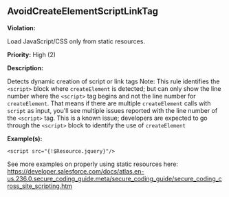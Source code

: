AvoidCreateElementScriptLinkTag[](#avoidcreateelementscriptlinktag)
------------------------------------------------------------------------------------------------------------------------------------------------------

**Violation:**

   Load JavaScript/CSS only from static resources.


**Priority:** High (2)

**Description:**

Detects dynamic creation of script or link tags
Note: This rule identifies the `<script>` block where `createElement` is detected; but can only show the line number where the `<script>` tag begins and not the line number for `createElement`.
That means if there are multiple `createElement` calls with `script` as input, you'll see multiple issues reported with the line number of the `<script>` tag. This is a known issue; developers are expected to go through the `<script>` block to identify the use of `createElement`

**Example(s):**

   

```
<script src="{!$Resource.jquery}"/>
```

See more examples on properly using static resources here: https://developer.salesforce.com/docs/atlas.en-us.236.0.secure_coding_guide.meta/secure_coding_guide/secure_coding_cross_site_scripting.htm

        

